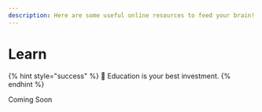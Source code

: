 ```yaml
---
description: Here are some useful online resources to feed your brain!
---
```


# Learn

{% hint style="success" %}
:muscle: Education is your best investment.
{% endhint %}

Coming Soon

